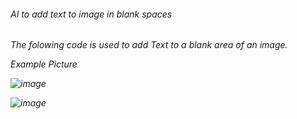 <h6>AI to add text to image in blank spaces<h6>

The folowing code is used to add Text to a blank area of an image. 

*Example Picture* 

![image](https://github.com/Shailly0502/AI-to-add-text-in-image/assets/90383317/a32e8d29-ef21-4c69-aad6-6b7ed371fcbc)

![image](https://github.com/Shailly0502/AI-to-add-text-in-image/assets/90383317/935014f4-158f-485d-a446-5ea9c90dcbc4)

